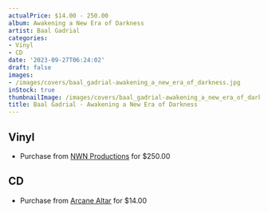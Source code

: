```yaml
---
actualPrice: $14.00 - 250.00
album: Awakening a New Era of Darkness
artist: Baal Gadrial
categories:
- Vinyl
- CD
date: '2023-09-27T06:24:02'
draft: false
images:
- /images/covers/baal_gadrial-awakening_a_new_era_of_darkness.jpg
inStock: true
thumbnailImage: /images/covers/baal_gadrial-awakening_a_new_era_of_darkness-thumb.jpg
title: Baal Gadrial - Awakening a New Era of Darkness
---
```


## Vinyl
* Purchase from [NWN Productions](http://shop.nwnprod.com/index.php?route=product/product&path=75&product_id=40408&sort=pd.name&order=ASC) for $250.00
## CD
* Purchase from [Arcane Altar](https://arcanealtar.bigcartel.com/product/baal-gadrial-awakening-a-new-era-of-darkness-cd) for $14.00
